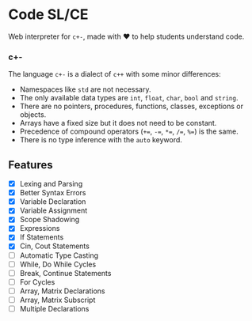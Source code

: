 
# Code SL/CE

Web interpreter for `c+-`, made with ❤️ to help students understand code.

### c+-

The language `c+-` is a dialect of `c++` with some minor differences:

- Namespaces like `std` are not necessary.
- The only available data types are `int`, `float`, `char`, `bool` and `string`.
- There are no pointers, procedures, functions, classes, exceptions or objects.
- Arrays have a fixed size but it does not need to be constant.
- Precedence of compound operators (`+=`, `-=`, `*=`, `/=`, `%=`) is the same.
- There is no type inference with the `auto` keyword.

## Features

- [x] Lexing and Parsing
- [x] Better Syntax Errors
- [x] Variable Declaration
- [x] Variable Assignment
- [x] Scope Shadowing
- [x] Expressions
- [x] If Statements
- [x] Cin, Cout Statements
- [ ] Automatic Type Casting
- [ ] While, Do While Cycles
- [ ] Break, Continue Statements
- [ ] For Cycles
- [ ] Array, Matrix Declarations
- [ ] Array, Matrix Subscript
- [ ] Multiple Declarations
